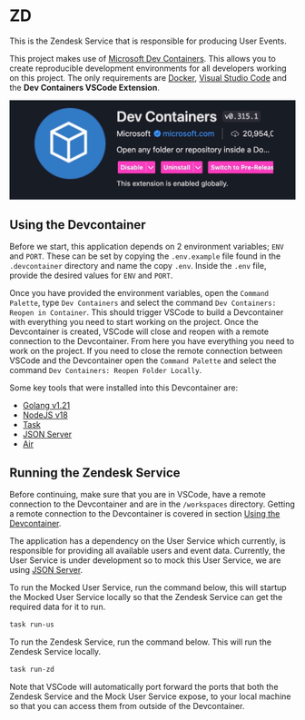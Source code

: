 # ZD

This is the Zendesk Service that is responsible for producing User Events.

This project makes use of [Microsoft Dev Containers](https://code.visualstudio.com/docs/devcontainers/containers). This allows you to create reproducible development environments for all developers working on this project. The only requirements are [Docker](https://www.docker.com/), [Visual Studio Code](https://code.visualstudio.com/) and the **Dev Containers VSCode Extension**.

![devcontainer extension](docs/images/devcontainer-extension.jpg)

## Using the Devcontainer

Before we start, this application depends on 2 environment variables; `ENV` and `PORT`. These can be set by copying the `.env.example` file found in the `.devcontainer` directory and name the copy `.env`. Inside the `.env` file, provide the desired values for `ENV` and `PORT`.

Once you have provided the environment variables, open the `Command Palette`, type `Dev Containers` and select the command `Dev Containers: Reopen in Container`. This should trigger VSCode to build a Devcontainer with everything you need to start working on the project. Once the Devcontainer is created, VSCode will close and reopen with a remote connection to the Devcontainer. From here you have everything you need to work on the project. If you need to close the remote connection between VSCode and the Devcontainer open the `Command Palette` and select the command `Dev Containers: Reopen Folder Locally`.

Some key tools that were installed into this Devcontainer are:

- [Golang v1.21](https://github.com/devcontainers/images/tree/main/src/go)
- [NodeJS v18](https://github.com/devcontainers/features/tree/main/src/node)
- [Task](https://github.com/eitsupi/devcontainer-features/tree/main/src/go-task)
- [JSON Server](https://www.npmjs.com/package/json-server)
- [Air](https://github.com/cosmtrek/air/tree/master)

## Running the Zendesk Service

Before continuing, make sure that you are in VSCode, have a remote connection to the Devcontainer and are in the `/workspaces` directory. Getting a remote connection to the Devcontainer is covered in section [Using the Devcontainer](#using-the-devcontainer).

The application has a dependency on the User Service which currently, is responsible for providing all available users and event data. Currently, the User Service is under development so to mock this User Service, we are using [JSON Server](https://www.npmjs.com/package/json-server). 

To run the Mocked User Service, run the command below, this will startup the Mocked User Service locally so that the Zendesk Service can get the required data for it to run.

``` bash
task run-us
```

To run the Zendesk Service, run the command below. This will run the Zendesk Service locally.

``` bash
task run-zd
```

Note that VSCode will automatically port forward the ports that both the Zendesk Service and the Mock User Service expose, to your local machine so that you can access them from outside of the Devcontainer.
